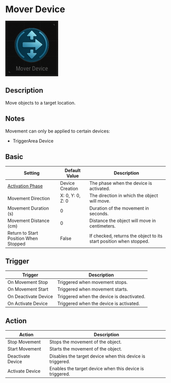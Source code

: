 # Mover Device

![Mover Icon](../images/DeviceIcons/Device_Mover.png)

## Description

Move objects to a target location.

## Notes

Movement can only be applied to certain devices:

- TriggerArea Device

## Basic

| Setting                                      | Default Value     | Description                                                      |
|----------------------------------------------|-------------------|------------------------------------------------------------------|
| [Activation Phase](../General/Common_Device_Settings.md#activation-phase) | Device Creation   | The phase when the device is activated.                          |
| Movement Direction                          | X: 0, Y: 0, Z: 0 | The direction in which the object will move.                     |
| Movement Duration (s)                       | 0                 | Duration of the movement in seconds.                             |
| Movement Distance (cm)                      | 0                 | Distance the object will move in centimeters.                    |
| Return to Start Position When Stopped        | False         | If checked, returns the object to its start position when stopped.|

## Trigger

| Trigger                | Description                                                        |
|------------------------|--------------------------------------------------------------------|
| On Movement Stop       | Triggered when movement stops.                                      |
| On Movement Start      | Triggered when movement starts.                                     |
| On Deactivate Device   | Triggered when the device is deactivated.                          |
| On Activate Device     | Triggered when the device is activated.                            |

## Action

| Action                | Description                                                        |
|-----------------------|--------------------------------------------------------------------|
| Stop Movement         | Stops the movement of the object.                                   |
| Start Movement        | Starts the movement of the object.                                  |
| Deactivate Device     | Disables the target device when this device is triggered.           |
| Activate Device       | Enables the target device when this device is triggered.            |
